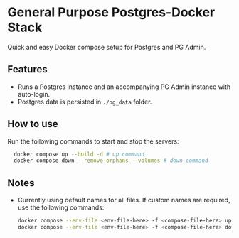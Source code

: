 # General Purpose Postgres-Docker Stack

Quick and easy Docker compose setup for Postgres and PG Admin.

## Features

- Runs a Postgres instance and an accompanying PG Admin instance with auto-login.
- Postgres data is persisted in `./pg_data` folder.

## How to use

Run the following commands to start and stop the servers:

```bash
  docker compose up --build -d # up command
  docker compose down --remove-orphans --volumes # down command
```

## Notes

- Currently using default names for all files. If custom names are required, use the following commands:

  ```bash
  docker compose --env-file <env-file-here> -f <compose-file-here> up --build -d # up command
  docker compose --env-file <env-file-here> -f <compose-file-here> down --remove-orphans --volumes # down command
  ```
